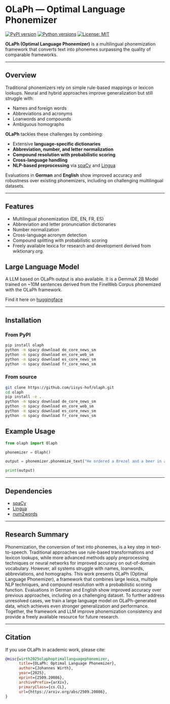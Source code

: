 # OLaPh — Optimal Language Phonemizer

[![PyPI version](https://img.shields.io/pypi/v/olaph.svg?logo=pypi)](https://pypi.org/project/olaph/)
[![Python versions](https://img.shields.io/pypi/pyversions/olaph.svg)](https://pypi.org/project/olaph/)
[![License: MIT](https://img.shields.io/badge/License-MIT-blue.svg)](https://opensource.org/licenses/MIT)

**OLaPh (Optimal Language Phonemizer)** is a multilingual phonemization framework that converts text into phonemes surpassing the quality of comparable frameworks.

---

## Overview

Traditional phonemizers rely on simple rule-based mappings or lexicon lookups.
Neural and hybrid approaches improve generalization but still struggle with:

- Names and foreign words
- Abbreviations and acronyms
- Loanwords and compounds
- Ambiguous homographs

**OLaPh** tackles these challenges by combining:

- Extensive **language-specific dictionaries**
- **Abbreviation, number, and letter normalization**
- **Compound resolution with probabilistic scoring**
- **Cross-language handling**
- **NLP-based preprocessing** via [spaCy](https://spacy.io) and [Lingua](https://github.com/pemistahl/lingua-py)

Evaluations in **German** and **English** show improved accuracy and robustness over existing phonemizers, including on challenging multilingual datasets.

---

## Features

- Multilingual phonemization (DE, EN, FR, ES)
- Abbreviation and letter pronunciation dictionaries
- Number normalization
- Cross-language acronym detection
- Compound splitting with probabilistic scoring
- Freely available lexica for research and development derived from wiktionary.org.

## Large Language Model
A LLM based on OLaPh output is also available. It is a GemmaX 2B Model trained on ~10M sentences derived from the FineWeb Corpus phonemized with the OLaPh framework.

Find it here on [huggingface](https://huggingface.co/iisys-hof/olaph)

---

## Installation

### From PyPI

```bash
pip install olaph
python -m spacy download de_core_news_sm
python -m spacy download en_core_web_sm
python -m spacy download es_core_news_sm
python -m spacy download fr_core_news_sm

```

### From source

```bash
git clone https://github.com/iisys-hof/olaph.git
cd olaph
pip install -e .
python -m spacy download de_core_news_sm
python -m spacy download en_core_web_sm
python -m spacy download es_core_news_sm
python -m spacy download fr_core_news_sm
```

## Example Usage

```python
from olaph import Olaph

phonemizer = Olaph()

output = phonemizer.phonemize_text("He ordered a Brezel and a beer in a tavern near München.", lang="en")

print(output)
```

---

## Dependencies

- [spaCy](https://spacy.io)
- [Lingua](https://github.com/pemistahl/lingua-py)
- [num2words](https://github.com/savoirfairelinux/num2words)

---

## Research Summary

Phonemization, the conversion of text into phonemes, is a key step in text-to-speech. Traditional approaches use rule-based transformations and lexicon lookups, while more advanced methods apply preprocessing techniques or neural networks for improved accuracy on out-of-domain vocabulary. However, all systems struggle with names, loanwords, abbreviations, and homographs. This work presents OLaPh (Optimal Language Phonemizer), a framework that combines large lexica, multiple NLP techniques, and compound resolution with a probabilistic scoring function. Evaluations in German and English show improved accuracy over previous approaches, including on a challenging dataset. To further address unresolved cases, we train a large language model on OLaPh-generated data, which achieves even stronger generalization and performance. Together, the framework and LLM improve phonemization consistency and provide a freely available resource for future research.

---

## Citation

If you use OLaPh in academic work, please cite:

```bibtex
@misc{wirth2025olaphoptimallanguagephonemizer,
      title={OLaPh: Optimal Language Phonemizer},
      author={Johannes Wirth},
      year={2025},
      eprint={2509.20086},
      archivePrefix={arXiv},
      primaryClass={cs.CL},
      url={https://arxiv.org/abs/2509.20086},
}
```